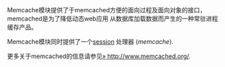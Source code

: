 Memcache模块提供了于memcached方便的面向过程及面向对象的接口，memcached是为了降低动态web应用
从数据库加载数据而产生的一种常驻进程缓存产品。

Memcache模块同时提供了一个<a href="/ref/session.html" class="link">session</a>
处理器 (*memcache*).

更多关于memcached的信息请参见<a href="http://www.memcached.org/" class="link external">» http://www.memcached.org/</a>.
